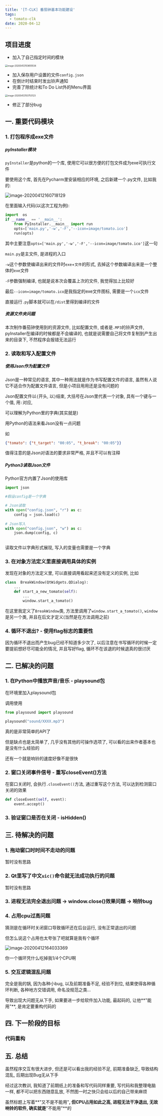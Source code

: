 ```yaml
---
title: '[T-CLK] 番茄钟基本功能建设'
tags:
  - tomato-clk
date: 2020-04-12
---
```


## 项目进度

- 加入了自己指定时间的模块
<!--more-->

<img src="https://dynais-imh-hub.oss-cn-hangzhou.aliyuncs.com/img/20200725010843.png" alt="image-20200412153655534" style="zoom:50%;" />

- 加入保存用户设置的文件`config.json`
- 在倒计时结束时发出铃声通知
- 完善了除统计和To Do List外的Menu界面

<img src="https://dynais-imh-hub.oss-cn-hangzhou.aliyuncs.com/img/20200725010845.png" alt="image-20200412153753123" style="zoom:50%;" />

- 修正了部分bug




## 一. 重要代码模块

### 1. 打包程序成exe文件

##### pyInstaller模块

`pyInstaller`是python的一个库, 使用它可以很方便的打包文件成为exe可执行文件

要使用这个库, 首先在Pycharm里安装相应的环境, 之后新建一个.py文件, 比如我的:

![image-20200412160718129](https://dynais-imh-hub.oss-cn-hangzhou.aliyuncs.com/img/20200725010847.png)

在里面输入代码(以这次工程为例):

```python
import  os
if __name__ == '__main__':
    from PyInstaller.__main__ import run
    opts=['main.py','-w','-F','--icon=image/tomato.ico']
    run(opts)
```

其中主要注意`opts=['main.py','-w','-F','--icon=image/tomato.ico']`这一句

`main.py`是主文件, 是进程的入口

`-w`这个参数使编译出来的文件时`exe`+`文件`的形式, 去掉这个参数编译出来是一个整体的`exe`文件

`-F`参数强制编译, 也就是说本次会覆盖上次的文件, 我觉得加上比较好

最后`--icon=image/tomato.ico`是我指定的exe文件图标, 需要是一个`ico`文件

直接运行`.py`脚本就可以在`/dist`里得到编译的文件



##### 资源文件夹问题

本次制作番茄钟使用到的资源文件, 比如配置文件, 或者是`.MP3`的铃声文件, pyInstaller在编译的时候都是不会编译的, 也就是说需要自己将文件复制到产生出来的目录下, 不然程序会报错无法运行



### 2. 读取和写入配置文件

##### 使用Json作为配置文件

Json是一种常见的语言, 其中一种用法就是作为书写配置文件的语言, 虽然有人说它不适合作为配置文件语言, 但是小项目用用还是没有问题的

Json配置文件以`{`开头, 以`}`结束, 大括号在Json里代表一个对象, 具有一个键与一个值, 用`:`对应,

可以理解为Python里的字典(其实就是)

用Python的语法来看Json没有一点问题

如

```json
{"tomato": {"t_target": "00:05", "t_break": "00:05"}}
```

值得注意的是Json对语法的要求非常严格, 并且不可以有注释



##### Python3读取Json文件

Python官方内置了Json的使用库

```python
import json

#假设config是一个字典

# Json读取
with open("config.json", "r") as c:
    config = json.load(c)
    
# Json写入
with open("config.json", "w") as c:
    json.dump(config, c)
    
```

读取文件以字典形式展现, 写入的变量也需要是一个字典



### 3. 在对象方法定义里直接调用具体的实例

发现在对象的方法定义里, 可以直接调用看起来还没有定义的实例, 比如

```python
class  BreakWindow(QtWidgets.QDialog):
	...
    def start_a_new_tomato(self):
        ...
        window.start_a_tomato()
```

在这里我定义了`BreakWindow`类, 方法里调用了`window.start_a_tomato()`, `window`是另一个类, 并且在后文才定义(当然是在方法调用之前)



### 4. 循环不退出? - 使用flag标志的重要性

因为循环不退出而产生bug已经不知道多少次了, 以后注意在书写循环的时候一定要提前想好尽可能全的情况, 并且写好flag, 循环不在该退的时候退真的很讨厌





## 二. 已解决的问题

### 1. 在Python中播放声音/音乐 - playsound包

在环境里加入playsound包

调用使用

```python
from playsound import playsound

playsound("sound/XXXX.mp3")
```



真的是非常简单的API了

但是缺点也是太简单了, 几乎没有其他的可操作选项了, 可以看的出来作者基本也是没有什么经验的

还有一个就是响铃的速度好像不是很快



### 2. 窗口关闭事件信号 - 重写closeEvent()方法

在窗口关闭时, 会执行`.closeEvent()`方法, 通过重写这个方法, 可以达到检测窗口关闭的效果

```python
def closeEvent(self, event):
	event.accept()
```



### 3. 验证窗口是否在关闭 - isHidden()





## 三. 待解决的问题

### 1. 拖动窗口时时间不走动的问题

暂时没有思路



### 2. Qt里写了中文`uic()`命令就无法成功执行的问题

暂时没有思路



### 3. 进程无法完全退出问题 -> window.close()效果问题 -> 响铃bug



### 4. 占用cpu过高问题

猜测是在循环时关闭窗口导致循环还在后台运行, 没有正常退出的问题

但怎么说这个占用也太夸张了吧就算是我有个循环

![image-20200412164033369](https://dynais-imh-hub.oss-cn-hangzhou.aliyuncs.com/img/20200725010854.png)

你一个循环凭什么吃掉我1/4个CPU啊



### 5. 交互逻辑混乱问题

完全是我的锅, 因为各种小bug, 以及前期准备不足, 经验不到位, 结果使得各种循环判断, 各种地方交错调用, 命名没规范之类...

导致出现大问题无从下手, 如果要进一步给软件加入功能, 最起码的, 让他**"能用"**, 是肯定要重构代码的





## 四. 下一阶段的目标

### 											



### 												代码重构





## 五. 总结

虽然程序交互有很大进步, 但还是可以看出我的经验不足, 前期准备缺乏, 导致结构混乱, 后期出现Bug无从下手

经过这次教训, 我知道了前期纸上的准备和写代码同样重要, 写代码和我整理电脑一样, 都不可以把东西随意乱放, 不然图一时之快只会给以后的自己带来麻烦

虽然标题上写着**"又不是不能用"**, 但CPU占用如此之高, 进程无法干净退出, 无故响铃的软件, 确实就是**"不能用"**的

